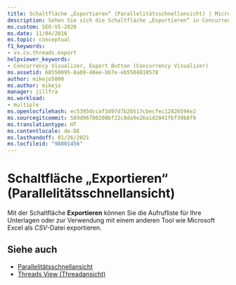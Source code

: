 ```yaml
---
title: Schaltfläche „Exportieren“ (Parallelitätsschnellansicht) | Microsoft-Dokumentation
description: Sehen Sie sich die Schaltfläche „Exportieren“ in Concurrency Visualizer an. Mit dieser Schaltfläche können Sie die Aufrufliste in eine CSV-Datei für Ihre eigenen Unterlagen exportieren.
ms.custom: SEO-VS-2020
ms.date: 11/04/2016
ms.topic: conceptual
f1_keywords:
- vs.cv.threads.export
helpviewer_keywords:
- Concurrency Visualizer, Export Button (Concurrency Visualizer)
ms.assetid: 68550095-8a69-48ee-bb7e-eb5504810578
author: mikejo5000
ms.author: mikejo
manager: jillfra
ms.workload:
- multiple
ms.openlocfilehash: ec5395dccaf3d97d7b2b517cbecfec12826594e2
ms.sourcegitcommit: 589d96700208bf22c8da9e26a1d2041fbf39b8f9
ms.translationtype: HT
ms.contentlocale: de-DE
ms.lasthandoff: 01/26/2021
ms.locfileid: "98801456"
---
```

# <a name="export-button-concurrency-visualizer"></a>Schaltfläche „Exportieren“ (Parallelitätsschnellansicht)
Mit der Schaltfläche **Exportieren** können Sie die Aufrufliste für Ihre Unterlagen oder zur Verwendung mit einem anderen Tool wie Microsoft Excel als *CSV*-Datei exportieren.

## <a name="see-also"></a>Siehe auch
- [Parallelitätsschnellansicht](../profiling/concurrency-visualizer.md)
- [Threads View (Threadansicht)](../profiling/threads-view-parallel-performance.md)